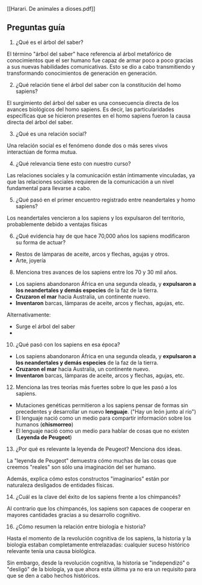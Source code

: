 [[Harari. De animales a dioses.pdf]]

## Preguntas guía

1. ¿Qué es el árbol del saber?

El término "árbol del saber" hace referencia al árbol metafórico de conocimientos que el ser humano fue capaz de armar poco a poco gracias a sus nuevas habilidades comunicativas. Esto se dio a cabo transmitiendo y transformando conocimientos de generación en generación.

2. ¿Qué relación tiene el árbol del saber con la constitución del homo sapiens?  

El surgimiento del árbol del saber es una consecuencia directa de los avances biológicos del homo sapiens. Es decir, las particularidades específicas que se hicieron presentes en el homo sapiens fueron la causa directa del árbol del saber.

3. ¿Qué es una relación social?

Una relación social es el fenómeno donde dos o más seres vivos interactúan de forma mutua.

4. ¿Qué relevancia tiene esto con nuestro curso?  

Las relaciones sociales y la comunicación están íntimamente vinculadas, ya que las relaciones sociales requieren de la comunicación a un nivel fundamental para llevarse a cabo.

5. ¿Qué pasó en el primer encuentro registrado entre neandertales y homo sapiens?

Los neandertales vencieron a los sapiens y los expulsaron del territorio, probablemente debido a ventajas físicas

6. ¿Qué evidencia hay de que hace 70,000 años los sapiens modificaron su forma de actuar?

- Restos de lámparas de aceite, arcos y flechas, agujas y otros.
- Arte, joyería

8. Menciona tres avances de los sapiens entre los 70 y 30 mil años.

- Los sapiens abandonaron África en una segunda oleada, y **expulsaron a los neandertales y demás especies** de la faz de la tierra.
- **Cruzaron el mar** hacia Australia, un continente nuevo.
- **Inventaron** barcas, lámparas de aceite, arcos y flechas, agujas, etc.

Alternativamente:

- Surge el árbol del saber
- 

10. ¿Qué pasó con los sapiens en esa época?

- Los sapiens abandonaron África en una segunda oleada, y **expulsaron a los neandertales y demás especies** de la faz de la tierra.
- **Cruzaron el mar** hacia Australia, un continente nuevo.
- **Inventaron** barcas, lámparas de aceite, arcos y flechas, agujas, etc.

12. Menciona las tres teorías más fuertes sobre lo que les pasó a los sapiens.

- Mutaciones genéticas permitieron a los sapiens pensar de formas sin precedentes y desarrollar un nuevo **lenguaje**. ("Hay un león junto al río")
- El lenguaje nació como un medio para compartir información sobre los humanos (**chismorreo**)
- El lenguaje nació como un medio para hablar de cosas que no existen (**Leyenda de Peugeot**)

13. ¿Por qué es relevante la leyenda de Peugeot? Menciona dos ideas.

La "leyenda de Peugeot" demuestra cómo muchas de las cosas que creemos "reales" son sólo una imaginación del ser humano.

Además, explica cómo estos constructos "imaginarios" están por naturaleza desligados de entidades físicas.

14. ¿Cuál es la clave del éxito de los sapiens frente a los chimpancés?

Al contrario que los chimpancés, los sapiens son capaces de cooperar en mayores cantidades gracias a su desarrollo cognitivo.

16. ¿Cómo resumen la relación entre biología e historia?

Hasta el momento de la revolución cognitiva de los sapiens, la historia y la biología estaban completamente entrelazadas: cualquier suceso histórico relevante tenía una causa biológica.

Sin embargo, desde la revolución cognitiva, la historia se "independizó" o "desligó" de la biología, ya que ahora esta última ya no era un requisito para que se den a cabo hechos históricos.
